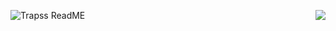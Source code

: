 <a></a>

<img align="left" alt="Trapss ReadME" src="https://github-readme-stats.codestackr.vercel.app/api?username=Trapss&count_private=true&show_icons=true&hide_border=true"/>
<img align="right" src="https://github-readme-stats.vercel.app/api/top-langs/?username=Trapss&show_icons=true&hide_border=true"/>
<br>

